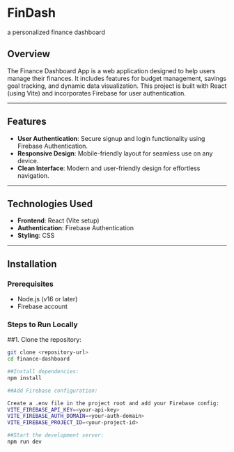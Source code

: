 # FinDash
a personalized finance dashboard

## Overview  
The Finance Dashboard App is a web application designed to help users manage their finances. It includes features for budget management, savings goal tracking, and dynamic data visualization. This project is built with React (using Vite) and incorporates Firebase for user authentication.

---

## Features  
- **User Authentication**: Secure signup and login functionality using Firebase Authentication.  
- **Responsive Design**: Mobile-friendly layout for seamless use on any device.  
- **Clean Interface**: Modern and user-friendly design for effortless navigation.

---

## Technologies Used  
- **Frontend**: React (Vite setup)  
- **Authentication**: Firebase Authentication  
- **Styling**: CSS  

---

## Installation  

### Prerequisites 

- Node.js (v16 or later)  
- Firebase account  

### Steps to Run Locally

##1. Clone the repository:  
   ```bash
   git clone <repository-url>
   cd finance-dashboard
   
##Install dependencies:
npm install

##Add Firebase configuration:

Create a .env file in the project root and add your Firebase config:
VITE_FIREBASE_API_KEY=<your-api-key>
VITE_FIREBASE_AUTH_DOMAIN=<your-auth-domain>
VITE_FIREBASE_PROJECT_ID=<your-project-id>

##Start the development server:
npm run dev

